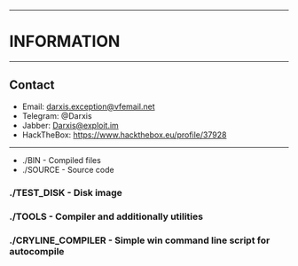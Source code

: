 ------------------
# INFORMATION #
------------------

##  Contact 
 * Email: darxis.exception@vfemail.net
 * Telegram: @Darxis
 * Jabber: Darxis@exploit.im
 * HackTheBox: https://www.hackthebox.eu/profile/37928
------------------

+ ./BIN - Compiled files
+ ./SOURCE - Source code
### ./TEST_DISK - Disk image
### ./TOOLS - Compiler and additionally utilities
### ./CRYLINE_COMPILER - Simple win command line script for autocompile

